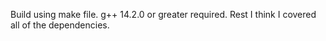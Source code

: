 Build using make file. g++ 14.2.0 or greater required. Rest I think I covered all of the dependencies.
